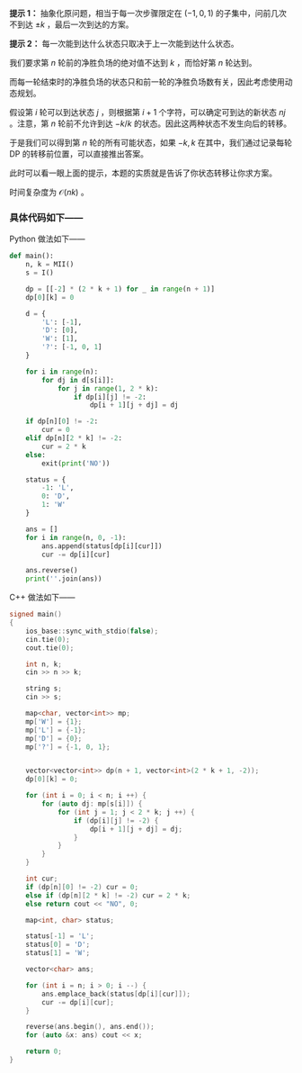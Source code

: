 **提示 1：** 抽象化原问题，相当于每一次步骤限定在 $(-1,0,1)$ 的子集中，问前几次不到达 $±k$ ，最后一次到达的方案。

**提示 2：** 每一次能到达什么状态只取决于上一次能到达什么状态。

我们要求第 $n$ 轮前的净胜负场的绝对值不达到 $k$ ，而恰好第 $n$ 轮达到。

而每一轮结束时的净胜负场的状态只和前一轮的净胜负场数有关，因此考虑使用动态规划。

假设第 $i$ 轮可以到达状态 $j$ ，则根据第 $i+1$ 个字符，可以确定可到达的新状态 $nj$ 。注意，第 $n$ 轮前不允许到达 $-k/k$ 的状态。因此这两种状态不发生向后的转移。

于是我们可以得到第 $n$ 轮的所有可能状态，如果 $-k,k$ 在其中，我们通过记录每轮 DP 的转移前位置，可以直接推出答案。

此时可以看一眼上面的提示，本题的实质就是告诉了你状态转移让你求方案。

时间复杂度为 $\mathcal{O}(nk)$ 。

### 具体代码如下——

Python 做法如下——

```Python []
def main():
    n, k = MII()
    s = I()

    dp = [[-2] * (2 * k + 1) for _ in range(n + 1)]
    dp[0][k] = 0

    d = {
        'L': [-1],
        'D': [0],
        'W': [1],
        '?': [-1, 0, 1]
    }

    for i in range(n):
        for dj in d[s[i]]:
            for j in range(1, 2 * k):
                if dp[i][j] != -2:
                    dp[i + 1][j + dj] = dj

    if dp[n][0] != -2:
        cur = 0
    elif dp[n][2 * k] != -2:
        cur = 2 * k
    else:
        exit(print('NO'))

    status = {
        -1: 'L',
        0: 'D',
        1: 'W'
    }

    ans = []
    for i in range(n, 0, -1):
        ans.append(status[dp[i][cur]])
        cur -= dp[i][cur]

    ans.reverse()
    print(''.join(ans))
```

C++ 做法如下——

```cpp []
signed main()
{
    ios_base::sync_with_stdio(false);
    cin.tie(0);
    cout.tie(0);

    int n, k;
    cin >> n >> k;

    string s;
    cin >> s;

    map<char, vector<int>> mp;
    mp['W'] = {1};
    mp['L'] = {-1};
    mp['D'] = {0};
    mp['?'] = {-1, 0, 1};


    vector<vector<int>> dp(n + 1, vector<int>(2 * k + 1, -2));
    dp[0][k] = 0;

    for (int i = 0; i < n; i ++) {
        for (auto dj: mp[s[i]]) {
            for (int j = 1; j < 2 * k; j ++) {
                if (dp[i][j] != -2) {
                    dp[i + 1][j + dj] = dj;
                }
            }
        }
    }

    int cur;
    if (dp[n][0] != -2) cur = 0;
    else if (dp[n][2 * k] != -2) cur = 2 * k;
    else return cout << "NO", 0;

    map<int, char> status;

    status[-1] = 'L';
    status[0] = 'D';
    status[1] = 'W';

    vector<char> ans;

    for (int i = n; i > 0; i --) {
        ans.emplace_back(status[dp[i][cur]]);
        cur -= dp[i][cur];
    }

    reverse(ans.begin(), ans.end());
    for (auto &x: ans) cout << x;

    return 0;
}
```
